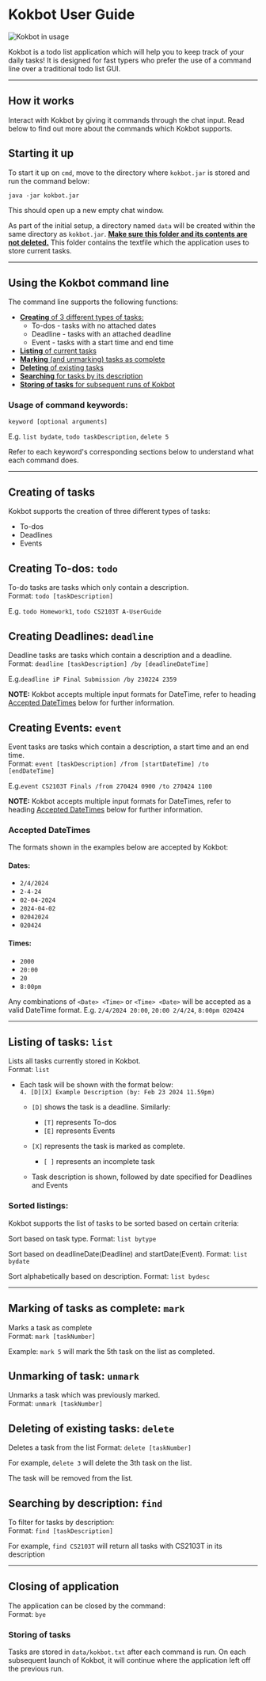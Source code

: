 # Kokbot User Guide

![Kokbot in usage](./Ui.png)

Kokbot is a todo list application which will help you to keep track of your daily tasks! It is designed for fast typers who prefer the use of a command line over a traditional todo list GUI.

---
## How it works

Interact with Kokbot by giving it commands through the chat input. Read below to find out more about the commands which Kokbot supports.


## Starting it up

To start it up on `cmd`, move to the directory where `kokbot.jar` is stored and run the command below:
```
java -jar kokbot.jar
```
This should open up a new empty chat window.

As part of the initial setup, a directory named `data` 
will be created within the same directory as `kokbot.jar`. 
**<u>Make sure this folder and its contents are not deleted.</u>** 
This folder contains the textfile which the application uses to store current tasks.

---
## Using the Kokbot command line

The command line supports the following functions:

- [**Creating** of 3 different types of tasks:](#creating-of-tasks)
    - To-dos - tasks with no attached dates
    - Deadline - tasks with an attached deadline
    - Event - tasks with a start time and end time
- [**Listing** of current tasks](#listing-of-tasks)
- [**Marking** (and unmarking) tasks as complete](#marking-of-tasks-as-complete)
- [**Deleting** of existing tasks](#deleting-of-existing-tasks)
- [**Searching** for tasks by its description](#searching-by-description)
- [**Storing of tasks** for subsequent runs of Kokbot](#storing-of-tasks)

### Usage of command keywords:  
`keyword [optional arguments]`

E.g. `list bydate`, `todo taskDescription`, `delete 5`

Refer to each keyword's corresponding sections below to understand what each command does.

---
## Creating of tasks

Kokbot supports the creation of 
three different types of tasks:
- To-dos
- Deadlines
- Events

## Creating To-dos: `todo`

To-do tasks are tasks which only contain a description.  
Format: `todo [taskDescription]`

E.g. `todo Homework1`, `todo CS2103T A-UserGuide`

## Creating Deadlines: `deadline`

Deadline tasks are tasks which contain a description and a deadline.  
Format: `deadline [taskDescription] /by [deadlineDateTime]`

E.g.`deadline iP Final Submission /by 230224 2359`

**NOTE:** Kokbot accepts multiple input formats for DateTime, 
refer to heading [Accepted DateTimes](#accepted-datetimes) below for further information. 

## Creating Events: `event`

Event tasks are tasks which contain a description, a start time and an end time.   
Format: `event [taskDescription] /from [startDateTime] /to [endDateTime]`

E.g.`event CS2103T Finals /from 270424 0900 /to 270424 1100`

**NOTE:** Kokbot accepts multiple input formats for DateTimes,
refer to heading [Accepted DateTimes](#accepted-datetimes) below for further information.

### Accepted DateTimes

The formats shown in the examples below are accepted by Kokbot:

#### Dates:
- `2/4/2024`
- `2-4-24`
- `02-04-2024`
- `2024-04-02`
- `02042024`
- `020424`

#### Times:
- `2000`
- `20:00`
- `20`
- `8:00pm`

Any combinations of `<Date> <Time>` or `<Time> <Date>` will be accepted as a valid DateTime format.
E.g. `2/4/2024 20:00`, `20:00 2/4/24`, `8:00pm 020424`

---
## Listing of tasks: `list`

Lists all tasks currently stored in Kokbot.   
Format: `list`

- Each task will be shown with the format below:  
`4. [D][X] Example Description (by: Feb 23 2024 11.59pm)`

  - `[D]` shows the task is a deadline. Similarly:
    - `[T]` represents To-dos
    - `[E]` represents Events

  - `[X]` represents the task is marked as complete.
    - `[ ]` represents an incomplete task

  - Task description is shown, followed by date specified for Deadlines and Events


### Sorted listings:

Kokbot supports the list of tasks to be sorted based on certain criteria:

Sort based on task type.
Format: `list bytype`

Sort based on deadlineDate(Deadline) and startDate(Event). 
Format: `list bydate`

Sort alphabetically based on description.
Format: `list bydesc`

---
## Marking of tasks as complete: `mark`

Marks a task as complete  
Format: `mark [taskNumber]`

Example: `mark 5` will mark the 5th task on the list as completed.

## Unmarking of task: `unmark`

Unmarks a task which was previously marked.  
Format: `unmark [taskNumber]`

## Deleting of existing tasks: `delete`

Deletes a task from the list
Format: `delete [taskNumber]`

For example, `delete 3` will delete the 3th task on the list.

The task will be removed from the list.

## Searching by description: `find`

To filter for tasks by description:  
Format: `find [taskDescription]`

For example, `find CS2103T` will return all tasks with CS2103T in its description

---
## Closing of application

The application can be closed by the command:  
Format: `bye`

### Storing of tasks

Tasks are stored in `data/kokbot.txt` after each command is run. 
On each subsequent launch of Kokbot, it will continue where the 
application left off the previous run.




